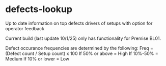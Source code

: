 # defects-lookup
Up to date information on top defects drivers of setups with option for operator feedback

Current build (last update 10/1/25) only has functionality for Premise BL01.  

Defect occurance frequencies are determined by the following:
  Freq = (Defect count / Setup count) x 100
  If 50% or above = High
  If 10%-50% = Medium
  If 10% or lower = Low


  
